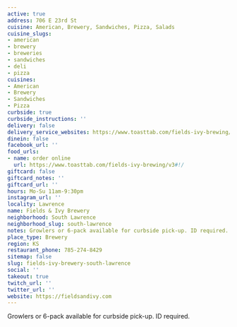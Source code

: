 ```yaml
---
active: true
address: 706 E 23rd St
cuisine: American, Brewery, Sandwiches, Pizza, Salads
cuisine_slugs:
- american
- brewery
- breweries
- sandwiches
- deli
- pizza
cuisines:
- American
- Brewery
- Sandwiches
- Pizza
curbside: true
curbside_instructions: ''
delivery: false
delivery_service_websites: https://www.toasttab.com/fields-ivy-brewing/v3#!/
dinein: false
facebook_url: ''
food_urls:
- name: order online
  url: https://www.toasttab.com/fields-ivy-brewing/v3#!/
giftcard: false
giftcard_notes: ''
giftcard_url: ''
hours: Mo-Su 11am-9:30pm
instagram_url: ''
locality: Lawrence
name: Fields & Ivy Brewery
neighborhood: South Lawrence
neighborhood_slug: south-lawrence
notes: Growlers or 6-pack available for curbside pick-up. ID required.
place_type: Brewery
region: KS
restaurant_phone: 785-274-8429
sitemap: false
slug: fields-ivy-brewery-south-lawrence
social: ''
takeout: true
twitch_url: ''
twitter_url: ''
website: https://fieldsandivy.com
---
```


Growlers or 6-pack available for curbside pick-up. ID required.